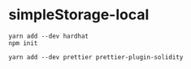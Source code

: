 # simpleStorage-local
```
yarn add --dev hardhat
npm init
```

```
yarn add --dev prettier prettier-plugin-solidity
```
